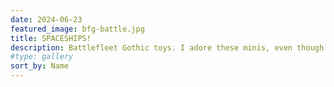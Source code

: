 ```yaml
---
date: 2024-06-23
featured_image: bfg-battle.jpg
title: SPACESHIPS!
description: Battlefleet Gothic toys. I adore these minis, even though the sculpts don't tend to suit my stengths. On the other hand, the bases give a wonderful canvas for  indulgent freehand work and that absolutely is my wheelhouse.
#type: gallery
sort_by: Name
---
```

